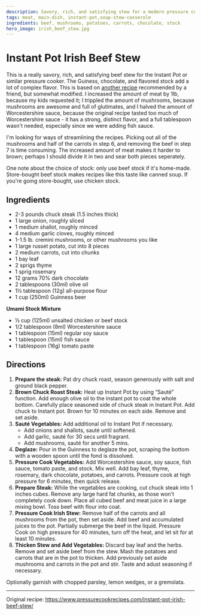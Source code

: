 ```yaml
---
description: Savory, rich, and satisfying stew for a modern pressure cooker.
tags: meat, main-dish, instant-pot,soup-stew-casserole
ingredients: beef, mushrooms, potatoes, carrots, chocolate, stock
hero_image: irish_beef_stew.jpg
---
```


# Instant Pot Irish Beef Stew

This is a really savory, rich, and satisfying beef stew for the Instant Pot or similar pressure cooker. The Guiness, chocolate, and flavored stock add a lot of complex flavor. This is based on [another recipe](https://www.pressurecookrecipes.com/instant-pot-irish-beef-stew/) recommended by a friend, but somewhat modified. I increased the amount of meat by 1lb, because my kids requested it; I trippled the amount of mushrooms, because mushrooms are awesome and full of glutimates, and I halved the amount of Worcestershire sauce, because the original recipe tasted too much of Worcestershire sauce - it has a strong, distinct flavor, and a full tablespoon wasn't needed, especially since we were adding fish sauce. 

I'm looking for ways of streamlining the recipes. Picking out all of the mushrooms and half of the carrots in step 6, and removing the beef in step 7 is time consuming. The increased amount of meat makes it harder to brown; perhaps I should divide it in two and sear both pieces seperately. 

One note about the choice of stock: only use beef stock if it's home-made. Store-bought beef stock makes recipes like this taste like canned soup. If you're going store-bought, use chicken stock.

## Ingredients
- 2-3 pounds chuck steak (1.5 inches thick)
- 1 large onion, roughly sliced
- 1 medium shallot, roughly minced
- 4 medium garlic cloves, roughly minced
- 1-1.5 lb. cremini mushrooms, or other mushrooms you like
- 1 large russet potato, cut into 8 pieces
- 2 medium carrots, cut into chunks
- 1 bay leaf
- 2 sprigs thyme
- 1 sprig rosemary
- 12 grams 70% dark chocolate
- 2 tablespoons (30ml) olive oil
- 1½ tablespoon (12g) all-purpose flour
- 1 cup (250ml) Guinness beer

**Umami Stock Mixture**
- ½ cup (125ml) unsalted chicken or beef stock
- 1/2 tablespoon (8ml) Worcestershire sauce
- 1 tablespoon (15ml) regular soy sauce
- 1 tablespoon (15ml) fish sauce
- 1 tablespoon (16g) tomato paste

## Directions
1. **Prepare the steak:** Pat dry chuck roast, season generously with salt and ground black pepper.  
2. **Brown Chuck Roast Steak:** Heat up Instant Pot by using “Sauté” function. Add enough olive oil to the instant pot to coat the whole bottom. Carefully place seasoned side of chuck steak in Instant Pot. Add chuck to Instant pot. Brown for 10 minutes on each side. Remove and set aside.
2. **Sauté Vegetables:** Add additional oil to Instant Pot if necessary.
    - Add onions and shallots, sauté until softened.
    - Add garlic, sauté for 30 secs until fragrant. 
    - Add mushrooms, sauté for another 5 mins. 
3. **Deglaze:** Pour in the Guinness to deglaze the pot, scraping the bottom with a wooden spoon until the fond is dissolved. 
4. **Pressure Cook Vegetables:** Add Worcestershire sauce, soy sauce, fish sauce, tomato paste, and stock. Mix well. Add bay leaf, thyme, rosemary, dark chocolate, potatoes, and carrots. Pressure cook at high pressure for 6 minutes, then quick release.
5. **Prepare Steak:** While the vegetables are cooking, cut chuck steak into 1 inches cubes. Remove any large hard fat chunks, as those won't completely cook down. Place all cubed beef and meat juice in a large mixing bowl. Toss beef with flour into coat.
6. **Pressure Cook Irish Stew:** Remove half of the carrots and all mushrooms from the pot, then set aside. Add beef and accumulated juices to the pot. Partially submerge the beef in the liquid. Pressure Cook on high pressure for 40 minutes, turn off the heat, and let sit for at least 10 minutes. 
7. **Thicken Stew and Add Vegetables:** Discard bay leaf and the herbs. Remove and set aside beef from the stew. Mash the potatoes and carrots that are in the pot to thicken. Add previously set aside mushrooms and carrots in the pot and stir. Taste and adust seasoning if necessary.

Optionally garnish with chopped parsley, lemon wedges, or a gremolata. 

* * *

Original recipe: <https://www.pressurecookrecipes.com/instant-pot-irish-beef-stew/>
